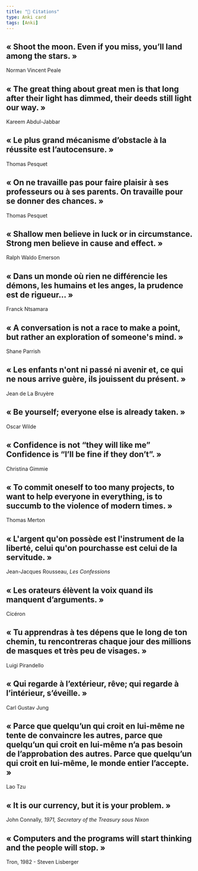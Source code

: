 ```yaml
---
title: "📇 Citations"
type: Anki card
tags: [Anki]
---
```


## « Shoot the moon. Even if you miss, you’ll land among the stars. »

<!-- notecardId: 1702242055212 -->

Norman Vincent Peale

## « The great thing about great men is that long after their light has dimmed, their deeds still light our way. »

<!-- notecardId: 1702242055215 -->

Kareem Abdul-Jabbar

## « Le plus grand mécanisme d’obstacle à la réussite est l’autocensure. »

<!-- notecardId: 1702242055218 -->

Thomas Pesquet

## « On ne travaille pas pour faire plaisir à ses professeurs ou à ses parents. On travaille pour se donner des chances. »

<!-- notecardId: 1702242055222 -->

Thomas Pesquet

## « Shallow men believe in luck or in circumstance. Strong men believe in cause and effect. »

<!-- notecardId: 1702242055225 -->

Ralph Waldo Emerson

## « Dans un monde où rien ne différencie les démons, les humains et les anges, la prudence est de rigueur... »

<!-- notecardId: 1702242055228 -->

Franck Ntsamara

## « A conversation is not a race to make a point, but rather an exploration of someone's mind. »

<!-- notecardId: 1702242055232 -->

Shane Parrish

## « Les enfants n'ont ni passé ni avenir et, ce qui ne nous arrive guère, ils jouissent du présent. »

<!-- notecardId: 1702242055235 -->

Jean de La Bruyère

## « Be yourself; everyone else is already taken. »

<!-- notecardId: 1702242055238 -->

Oscar Wilde

## « Confidence is not “they will like me” Confidence is “I’ll be fine if they don’t”. »

<!-- notecardId: 1702242055241 -->

Christina Gimmie

## « To commit oneself to too many projects, to want to help everyone in everything, is to succumb to the violence of modern times. »

<!-- notecardId: 1702242055244 -->

Thomas Merton

## « L'argent qu'on possède est l'instrument de la liberté, celui qu'on pourchasse est celui de la servitude. »

<!-- notecardId: 1702242055247 -->

Jean-Jacques Rousseau, _Les Confessions_

## « Les orateurs élèvent la voix quand ils manquent d’arguments. »

<!-- notecardId: 1702242055250 -->

Cicéron

## « Tu apprendras à tes dépens que le long de ton chemin, tu rencontreras chaque jour des millions de masques et très peu de visages. »

<!-- notecardId: 1702242055253 -->

Luigi Pirandello

## « Qui regarde à l’extérieur, rêve; qui regarde à l’intérieur, s’éveille. »

<!-- notecardId: 1702242055256 -->

Carl Gustav Jung

## « Parce que quelqu’un qui croit en lui-même ne tente de convaincre les autres, parce que quelqu’un qui croit en lui-même n’a pas besoin de l’approbation des autres. Parce que quelqu’un qui croit en lui-même, le monde entier l’accepte. »

<!-- notecardId: 1702242055259 -->

Lao Tzu

## « It is our currency, but it is your problem. »

<!-- notecardId: 1702242055263 -->

John Connally, _1971, Secretary of the Treasury sous Nixon_

## « Computers and the programs will start thinking and the people will stop. »

Tron, 1982 - Steven Lisberger
